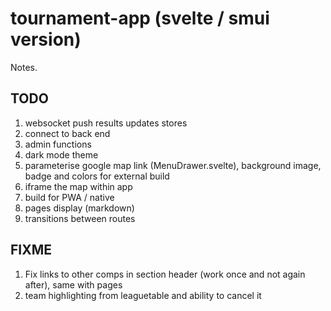 # tournament-app (svelte / smui version)

Notes.

## TODO
1. websocket push results updates stores
1. connect to back end
1. admin functions
1. dark mode theme
1. parameterise google map link (MenuDrawer.svelte), background image, badge and colors for external build
1. iframe the map within app
1. build for PWA / native
1. pages display (markdown)
1. transitions between routes

## FIXME
1. Fix links to other comps in section header (work once and not again after), same with pages
1. team highlighting from leaguetable and ability to cancel it
